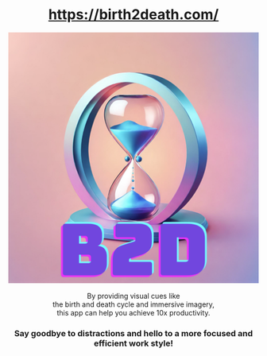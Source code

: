 <h1 align="center"> 
  <a href="https://birth2death.com/">https://birth2death.com/</a> 
</h1>

<p align="center">
  <img src="./B2D.png" alt="Project Image">
</p>

<p align="center">
  By providing visual cues like <br>
  the birth and death cycle and immersive imagery,<br>  
  this app can help you achieve 10x productivity.<br>
</p>

<h3 align="center">
  Say goodbye to distractions and hello to a more focused and efficient work style!
  <br>
  <br>
</h3>
